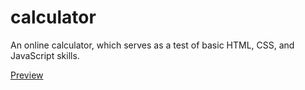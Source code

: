 # calculator

An online calculator, which serves as a test of basic HTML, CSS, and JavaScript skills.

[Preview](https://inferno2332.github.io/calculator/)